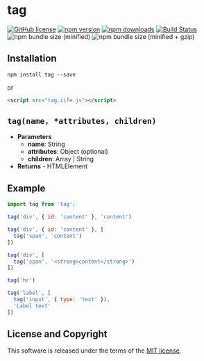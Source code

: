 # tag

[![GitHub license](https://img.shields.io/badge/license-MIT-blue.svg?style=flat-square)](https://github.com/a-tarasyuk/tag/blob/master/LICENSE) [![npm version](https://img.shields.io/npm/v/tag.svg?style=flat-square)](https://www.npmjs.com/package/tag) [![npm downloads](https://img.shields.io/npm/dm/tag.svg?style=flat-square)](https://www.npmjs.com/package/tag) [![Build Status](https://img.shields.io/travis/a-tarasyuk/tag/master.svg?style=flat-square)](https://travis-ci.org/a-tarasyuk/tag) ![npm bundle size (minified)](https://img.shields.io/bundlephobia/min/tag.svg?style=flat-square) ![npm bundle size (minified + gzip)](https://img.shields.io/bundlephobia/minzip/tag.svg?style=flat-square)

## Installation

```shell
npm install tag --save
```

or

```html
<script src="tag.iife.js"></script>
```

## `tag(name, *attributes, children)`
* **Parameters**
    - **name**: String
    - **attributes**: Object (optional)
    - **children**: Array | String
*  **Returns** - HTMLElement

## Example

```javascript
import tag from 'tag';

tag('div', { id: 'content' }, 'content')

tag('div', { id: 'content' }, [
  tag('span', 'content')
])

tag('div', [
  tag('span', '<strong>content</strong>')
])

tag('hr')

tag('label', [
  tag('input', { type: 'text' }),
  'Label text'
])
```

## License and Copyright

This software is released under the terms of the [MIT license](https://github.com/a-tarasyuk/tag/blob/master/LICENSE).